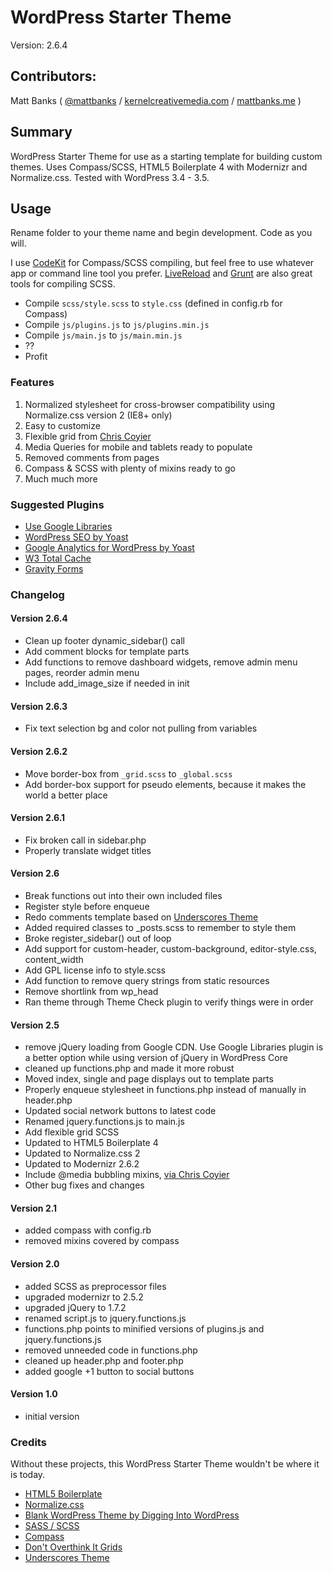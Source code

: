 # WordPress Starter Theme

Version: 2.6.4

## Contributors:

Matt Banks ( [@mattbanks](http://twitter.com/mattbanks) / [kernelcreativemedia.com](http://www.kernelcreativemedia.com) / [mattbanks.me](http://www.mattbanks.me) )

## Summary

WordPress Starter Theme for use as a starting template for building custom themes. Uses Compass/SCSS, HTML5 Boilerplate 4 with Modernizr and Normalize.css. Tested with WordPress 3.4 - 3.5.

## Usage

Rename folder to your theme name and begin development. Code as you will.

I use [CodeKit](http://incident57.com/codekit/) for Compass/SCSS compiling, but feel free to use whatever app or command line tool you prefer. [LiveReload](http://livereload.com/) and [Grunt](http://gruntjs.com/) are also great tools for compiling SCSS.

- Compile `scss/style.scss` to `style.css` (defined in config.rb for Compass)
- Compile `js/plugins.js` to `js/plugins.min.js`
- Compile `js/main.js` to `js/main.min.js`
- ??
- Profit

### Features

1. Normalized stylesheet for cross-browser compatibility using Normalize.css version 2 (IE8+ only)
2. Easy to customize
3. Flexible grid from [Chris Coyier](https://twitter.com/chriscoyier)
4. Media Queries for mobile and tablets ready to populate
5. Removed comments from pages
6. Compass & SCSS with plenty of mixins ready to go
7. Much much more

### Suggested Plugins

* [Use Google Libraries](http://wordpress.org/extend/plugins/use-google-libraries/)
* [WordPress SEO by Yoast](http://wordpress.org/extend/plugins/wordpress-seo/)
* [Google Analytics for WordPress by Yoast](http://wordpress.org/extend/plugins/google-analytics-for-wordpress/)
* [W3 Total Cache](http://wordpress.org/extend/plugins/w3-total-cache/)
* [Gravity Forms](http://www.gravityforms.com/)

### Changelog

#### Version 2.6.4

* Clean up footer dynamic_sidebar() call
* Add comment blocks for template parts
* Add functions to remove dashboard widgets, remove admin menu pages, reorder admin menu
* Include add_image_size if needed in init

#### Version 2.6.3

* Fix text selection bg and color not pulling from variables

#### Version 2.6.2

* Move border-box from `_grid.scss` to `_global.scss`
* Add border-box support for pseudo elements, because it makes the world a better place

#### Version 2.6.1

* Fix broken call in sidebar.php
* Properly translate widget titles

#### Version 2.6

* Break functions out into their own included files
* Register style before enqueue
* Redo comments template based on [Underscores Theme](https://github.com/Automattic/_s)
* Added required classes to _posts.scss to remember to style them
* Broke register_sidebar() out of loop
* Add support for custom-header, custom-background, editor-style.css, content_width
* Add GPL license info to style.scss
* Add function to remove query strings from static resources
* Remove shortlink from wp_head
* Ran theme through Theme Check plugin to verify things were in order

#### Version 2.5

* remove jQuery loading from Google CDN. Use Google Libraries plugin is a better option while using version of jQuery in WordPress Core
* cleaned up functions.php and made it more robust
* Moved index, single and page displays out to template parts
* Properly enqueue stylesheet in functions.php instead of manually in header.php
* Updated social network buttons to latest code
* Renamed jquery.functions.js to main.js
* Add flexible grid SCSS
* Updated to HTML5 Boilerplate 4
* Updated to Normalize.css 2
* Updated to Modernizr 2.6.2
* Include @media bubbling mixins, [via Chris Coyier](http://css-tricks.com/snippets/css/media-queries-for-standard-devices/)
* Other bug fixes and changes


#### Version 2.1

* added compass with config.rb
* removed mixins covered by compass

#### Version 2.0

* added SCSS as preprocessor files
* upgraded modernizr to 2.5.2
* upgraded jQuery to 1.7.2
* renamed script.js to jquery.functions.js
* functions.php points to minified versions of plugins.js and jquery.functions.js
* removed unneeded code in functions.php
* cleaned up header.php and footer.php
* added google +1 button to social buttons

#### Version 1.0

* initial version

### Credits

Without these projects, this WordPress Starter Theme wouldn't be where it is today.

* [HTML5 Boilerplate](http://html5boilerplate.com)
* [Normalize.css](http://necolas.github.com/normalize.css)
* [Blank WordPress Theme by Digging Into WordPress](http://digwp.com/2010/02/blank-wordpress-theme/)
* [SASS / SCSS](http://sass-lang.com/)
* [Compass](http://compass-style.org)
* [Don't Overthink It Grids](css-tricks.com/dont-overthink-it-grids/)
* [Underscores Theme](https://github.com/Automattic/_s)
